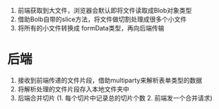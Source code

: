 1. 前端获取到大文件，浏览器会默认即将文件读取成Blob对象类型
2. 借助Bolb自带的slice方法，将文件做切割处理成很多个小文件
3. 将所有的小文件转换成 formData类型，再向后端传输

# 后端
1. 接收到前端传递的文件片段，借助multiparty来解析表单类型的数据
2. 将解析处理的文件片段存入本地文件夹中
3. 后端合并切片  (1. 每个切片中记录总的切片个数  2. 前端发一个合并请求)